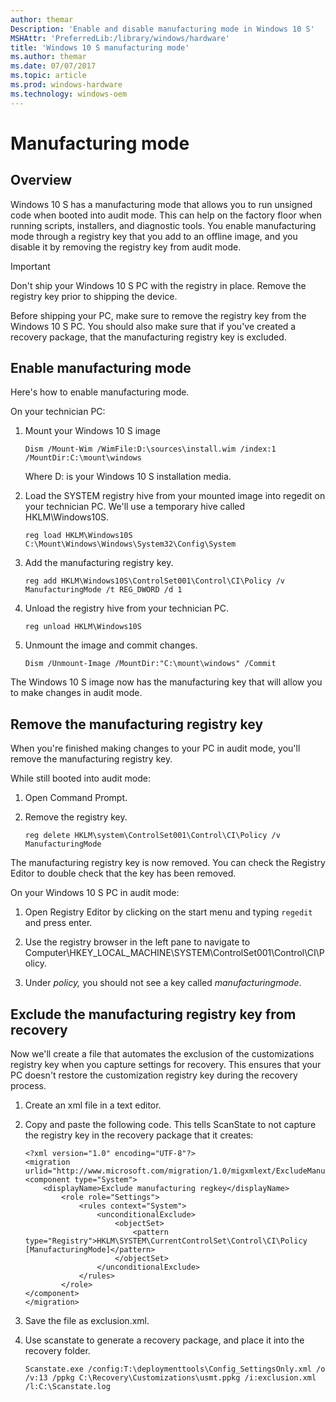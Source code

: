 ```yaml
---
author: themar
Description: 'Enable and disable manufacturing mode in Windows 10 S'
MSHAttr: 'PreferredLib:/library/windows/hardware'
title: 'Windows 10 S manufacturing mode'
ms.author: themar
ms.date: 07/07/2017
ms.topic: article
ms.prod: windows-hardware
ms.technology: windows-oem
---
```


# Manufacturing mode

## Overview

Windows 10 S has a manufacturing mode that allows you to run unsigned code when booted into audit mode. This can help on the factory floor when running scripts, installers, and diagnostic tools. You enable manufacturing mode through a registry key that you add to an offline image, and you disable it by removing the registry key from audit mode. 

> [!IMPORTANT]
> Don't ship your Windows 10 S PC with the registry in place. Remove the registry key prior to shipping the device.

Before shipping your PC, make sure to remove the registry key from the Windows 10 S PC. You should also make sure that if you've created a recovery package, that the manufacturing registry key is excluded. 

## Enable manufacturing mode

Here's how to enable manufacturing mode.

On your technician PC:

1. Mount your Windows 10 S image

    ```
    Dism /Mount-Wim /WimFile:D:\sources\install.wim /index:1 /MountDir:C:\mount\windows
    ```
    Where D: is your Windows 10 S installation media.

2. Load the SYSTEM registry hive from your mounted image into regedit on your technician PC. We'll use a temporary hive called HKLM\Windows10S.

    ```
	reg load HKLM\Windows10S C:\Mount\Windows\Windows\System32\Config\System
	```

3. Add the manufacturing registry key.

    ```
    reg add HKLM\Windows10S\ControlSet001\Control\CI\Policy /v ManufacturingMode /t REG_DWORD /d 1
	```

4. Unload the registry hive from your technician PC.

    ```
    reg unload HKLM\Windows10S
    ```

5. Unmount the image and commit changes.

    ```
    Dism /Unmount-Image /MountDir:"C:\mount\windows" /Commit
    ```

The Windows 10 S image now has the manufacturing key that will allow you to make changes in audit mode.

## Remove the manufacturing registry key

When you're finished making changes to your PC in audit mode, you'll remove the manufacturing registry key. 

While still booted into audit mode:

1. Open Command Prompt.

2. Remove the registry key.

    ```
    reg delete HKLM\system\ControlSet001\Control\CI\Policy /v ManufacturingMode
    ```

The manufacturing registry key is now removed. You can check the Registry Editor to double check that the key has been removed.

On your Windows 10 S PC in audit mode:

1. Open Registry Editor by clicking on the start menu and typing `regedit` and press enter.

2. Use the registry browser in the left pane to navigate to Computer\HKEY\_LOCAL_MACHINE\SYSTEM\ControlSet001\Control\CI\Policy.

3. Under _policy,_ you should not see a key called _manufacturingmode_.

## Exclude the manufacturing registry key from recovery

Now we'll create a file that automates the exclusion of the customizations registry key when you capture settings for recovery. This ensures that your PC doesn't restore the customization registry key during the recovery process.

1. Create an xml file in a text editor.

2. Copy and paste the following code. This tells ScanState to not capture the registry key in the recovery package that it creates:

    ```
    <?xml version="1.0" encoding="UTF-8"?>
    <migration urlid="http://www.microsoft.com/migration/1.0/migxmlext/ExcludeManufacturingMode">
    <component type="System">
        <displayName>Exclude manufacturing regkey</displayName>
            <role role="Settings">
                <rules context="System">
                    <unconditionalExclude>
                        <objectSet>
                            <pattern type="Registry">HKLM\SYSTEM\CurrentControlSet\Control\CI\Policy [ManufacturingMode]</pattern>
                        </objectSet>
                    </unconditionalExclude>
                </rules>
            </role>
    </component>
    </migration>
    ```

3. Save the file as exclusion.xml.

4. Use scanstate to generate a recovery package, and place it into the recovery folder.

    ```
    Scanstate.exe /config:T:\deploymenttools\Config_SettingsOnly.xml /o /v:13 /ppkg C:\Recovery\Customizations\usmt.ppkg /i:exclusion.xml /l:C:\Scanstate.log
    ```


